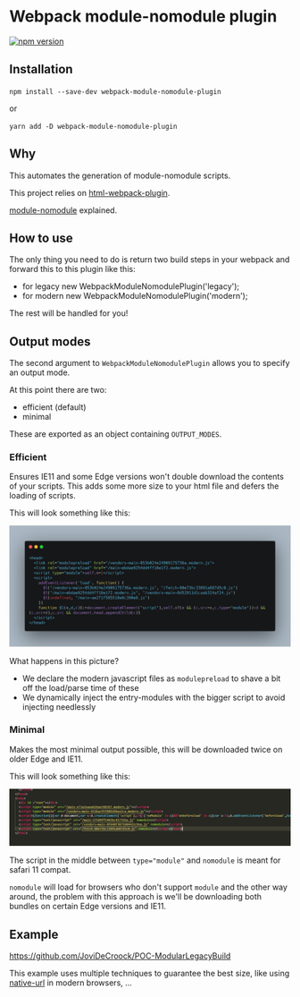 # Webpack module-nomodule plugin

[![npm version](https://badgen.net/npm/v/webpack-module-nomodule-plugin)](https://www.npmjs.com/package/webpack-module-nomodule-plugin)


## Installation

`npm install --save-dev webpack-module-nomodule-plugin`

or

`yarn add -D webpack-module-nomodule-plugin`

## Why

This automates the generation of module-nomodule scripts.

This project relies on [html-webpack-plugin](https://github.com/jantimon/html-webpack-plugin).

[module-nomodule](https://philipwalton.com/articles/deploying-es2015-code-in-production-today/) explained.

## How to use

The only thing you need to do is return two build steps in your webpack and forward
this to this plugin like this:

- for legacy new WebpackModuleNomodulePlugin('legacy');
- for modern new WebpackModuleNomodulePlugin('modern');

The rest will be handled for you!

## Output modes

The second argument to `WebpackModuleNomodulePlugin` allows you to specify an output mode.

At this point there are two:

- efficient (default)
- minimal

These are exported as an object containing `OUTPUT_MODES`.

### Efficient

Ensures IE11 and some Edge versions won't double download the contents of your scripts.
This adds some more size to your html file and defers the loading of scripts.

This will look something like this:

![efficient mode output](./assets/efficient_mode.jpg)

What happens in this picture?
- We declare the modern javascript files as `modulepreload` to shave a bit off the load/parse time of these
- We dynamically inject the entry-modules with the bigger script to avoid injecting needlessly

### Minimal

Makes the most minimal output possible, this will be downloaded twice on older Edge and IE11.

This will look something like this:

![minimal mode output](./assets/minimal.png)

The script in the middle between `type="module"` and `nomodule` is meant for safari 11 compat.

`nomodule` will load for browsers who don't support `module` and the other way around, the problem with this approach is
we'll be downloading both bundles on certain Edge versions and IE11.

## Example

https://github.com/JoviDeCroock/POC-ModularLegacyBuild

This example uses multiple techniques to guarantee the best size, like using [native-url](https://github.com/GoogleChromeLabs/native-url) in modern browsers, ...
